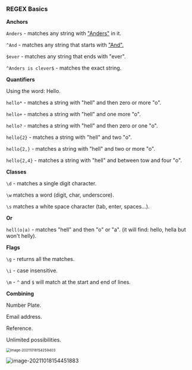 ### REGEX Basics



**Anchors**

`Anders` - matches any string with <u>"Anders"</u> in it.

`^And` - matches any string that starts with <u>"And".</u>

`$ever` - matches any string that ends with "ever".

`^Anders is clever$` - matches the exact string.



**Quantifiers**

Using the word: Hello.

`hello*` - matches a string with "hell" and then zero or more "o".

`hello+` - matches a string with "hell" and one more "o".

`hello?` - matches a string with "hell" and then zero or one "o".

`hello{2}` - matches a string with "hell" and two "o".

`hello{2,}` - matches a string with "hell" and two or more "o".

`hello{2,4}` - matches a string with "hell" and between tow and four "o".



**Classes**

`\d` - matches a single digit character.

`\w` matches a word (digit, char, underscore).

`\s` matches a white space character (tab, enter, spaces...).



**Or**

`hell(o|a)` - matches "hell" and  then "o" or "a". (it will find: hello, hella but won't helly).



**Flags**

`\g` - returns all the matches.

`\i` - case insensitive.

`\m` - `^` and `$` will match at the start and end of lines.



**Combining**

Number Plate.

Email address.

Reference.

Unlimited possibilities.



<img src="C:\Users\gabriel_vidal\AppData\Roaming\Typora\typora-user-images\image-20211018154259403.png" alt="image-20211018154259403" style="zoom:67%;" />

![image-20211018154451883](C:\Users\gabriel_vidal\AppData\Roaming\Typora\typora-user-images\image-20211018154451883.png)